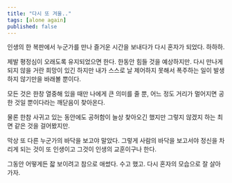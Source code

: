 ```yaml
---
title: "다시 또 겨울.."
tags: [alone again]
published: false
---
```


인생의 한 복판에서 누군가를 만나 즐거운 시간을 보내다가 다시 혼자가 되었다. 하하하.

제발 평정심이 오래도록 유지되었으면 한다. 한동안 힘들 것을 예상하지만. 다시 만나게 되지 않을 거란 희망이 있긴 하지만 내가 스스로 날 제어하지 못해서 폭주하는 일이 발생하지 않기만을 바래볼 뿐이다.

모든 것은 한창 열중해 있을 때만 나에게 큰 의미를 줄 뿐, 어느 정도 거리가 멀어지면 공한 것일 뿐이다라는 깨닫음이 찾아온다.

물론 한참 사귀고 있는 동안에도 공허함이 늘상 찾아오긴 했지만 그렇지 않겠지 하는 최면 같은 것을 걸어봤지만.

막상 또 다른 누군가의 바닥을 보고야 말았다. 그렇게 사람의 바닥을 보고서야 정신을 차리게 되는 것이 또 인생이고 그것이 인생의 교훈이구나 한다.

그동안 어떻게든 잛 보이려고 참으로 애썼다. 수고 했고. 다시 혼자의 모습으로 잘 살아가자.
